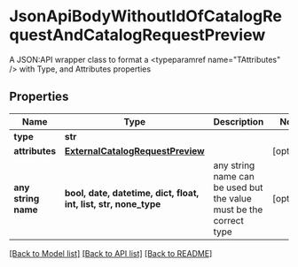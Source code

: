 # JsonApiBodyWithoutIdOfCatalogRequestAndCatalogRequestPreview

A JSON:API wrapper class to format a <typeparamref name=\"TAttributes\" /> with Type, and  Attributes properties

## Properties
Name | Type | Description | Notes
------------ | ------------- | ------------- | -------------
**type** | **str** |  | 
**attributes** | [**ExternalCatalogRequestPreview**](ExternalCatalogRequestPreview.md) |  | [optional] 
**any string name** | **bool, date, datetime, dict, float, int, list, str, none_type** | any string name can be used but the value must be the correct type | [optional]

[[Back to Model list]](../README.md#documentation-for-models) [[Back to API list]](../README.md#documentation-for-api-endpoints) [[Back to README]](../README.md)



